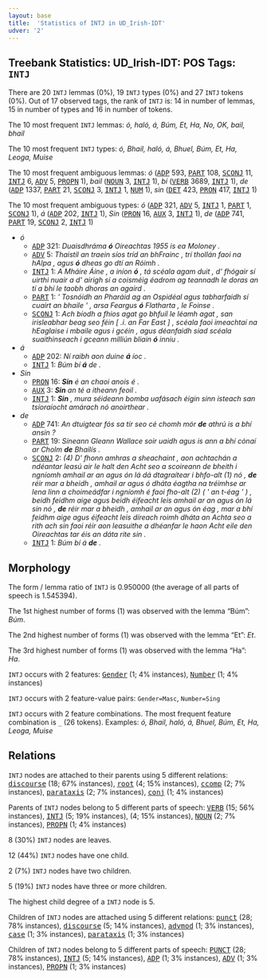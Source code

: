 ```yaml
---
layout: base
title:  'Statistics of INTJ in UD_Irish-IDT'
udver: '2'
---
```


## Treebank Statistics: UD_Irish-IDT: POS Tags: `INTJ`

There are 20 `INTJ` lemmas (0%), 19 `INTJ` types (0%) and 27 `INTJ` tokens (0%).
Out of 17 observed tags, the rank of `INTJ` is: 14 in number of lemmas, 15 in number of types and 16 in number of tokens.

The 10 most frequent `INTJ` lemmas: <em>ó, haló, á, Búm, Et, Ha, No, OK, bail, bhail</em>

The 10 most frequent `INTJ` types:  <em>ó, Bhail, haló, á, Bhuel, Búm, Et, Ha, Leoga, Muise</em>

The 10 most frequent ambiguous lemmas: <em>ó</em> (<tt><a href="ga_idt-pos-ADP.html">ADP</a></tt> 593, <tt><a href="ga_idt-pos-PART.html">PART</a></tt> 108, <tt><a href="ga_idt-pos-SCONJ.html">SCONJ</a></tt> 11, <tt><a href="ga_idt-pos-INTJ.html">INTJ</a></tt> 6, <tt><a href="ga_idt-pos-ADV.html">ADV</a></tt> 5, <tt><a href="ga_idt-pos-PROPN.html">PROPN</a></tt> 1), <em>bail</em> (<tt><a href="ga_idt-pos-NOUN.html">NOUN</a></tt> 3, <tt><a href="ga_idt-pos-INTJ.html">INTJ</a></tt> 1), <em>bí</em> (<tt><a href="ga_idt-pos-VERB.html">VERB</a></tt> 3689, <tt><a href="ga_idt-pos-INTJ.html">INTJ</a></tt> 1), <em>de</em> (<tt><a href="ga_idt-pos-ADP.html">ADP</a></tt> 1337, <tt><a href="ga_idt-pos-PART.html">PART</a></tt> 21, <tt><a href="ga_idt-pos-SCONJ.html">SCONJ</a></tt> 3, <tt><a href="ga_idt-pos-INTJ.html">INTJ</a></tt> 1, <tt><a href="ga_idt-pos-NUM.html">NUM</a></tt> 1), <em>sin</em> (<tt><a href="ga_idt-pos-DET.html">DET</a></tt> 423, <tt><a href="ga_idt-pos-PRON.html">PRON</a></tt> 417, <tt><a href="ga_idt-pos-INTJ.html">INTJ</a></tt> 1)

The 10 most frequent ambiguous types:  <em>ó</em> (<tt><a href="ga_idt-pos-ADP.html">ADP</a></tt> 321, <tt><a href="ga_idt-pos-ADV.html">ADV</a></tt> 5, <tt><a href="ga_idt-pos-INTJ.html">INTJ</a></tt> 1, <tt><a href="ga_idt-pos-PART.html">PART</a></tt> 1, <tt><a href="ga_idt-pos-SCONJ.html">SCONJ</a></tt> 1), <em>á</em> (<tt><a href="ga_idt-pos-ADP.html">ADP</a></tt> 202, <tt><a href="ga_idt-pos-INTJ.html">INTJ</a></tt> 1), <em>Sin</em> (<tt><a href="ga_idt-pos-PRON.html">PRON</a></tt> 16, <tt><a href="ga_idt-pos-AUX.html">AUX</a></tt> 3, <tt><a href="ga_idt-pos-INTJ.html">INTJ</a></tt> 1), <em>de</em> (<tt><a href="ga_idt-pos-ADP.html">ADP</a></tt> 741, <tt><a href="ga_idt-pos-PART.html">PART</a></tt> 19, <tt><a href="ga_idt-pos-SCONJ.html">SCONJ</a></tt> 2, <tt><a href="ga_idt-pos-INTJ.html">INTJ</a></tt> 1)


* <em>ó</em>
  * <tt><a href="ga_idt-pos-ADP.html">ADP</a></tt> 321: <em>Duaisdhráma <b>ó</b> Oireachtas 1955 is ea Moloney .</em>
  * <tt><a href="ga_idt-pos-ADV.html">ADV</a></tt> 5: <em>Thaistil an traein síos tríd an bhFrainc , trí thollán faoi na hAlpa , agus <b>ó</b> dheas go dtí an Róimh .</em>
  * <tt><a href="ga_idt-pos-INTJ.html">INTJ</a></tt> 1: <em>A Mháire Áine , a iníon <b>ó</b> , tá scéala agam duit , d' fhógair sí uirthi nuair a d' airigh sí a coisméig éadrom ag teannadh le doras an tí a bhí le taobh dhoras an agaird .</em>
  * <tt><a href="ga_idt-pos-PART.html">PART</a></tt> 1: <em>' Tosnóidh an Pharáid ag an Ospidéal agus tabharfaidh sí cuairt an bhaile ' , arsa Feargus <b>ó</b> Flatharta , le Foinse .</em>
  * <tt><a href="ga_idt-pos-SCONJ.html">SCONJ</a></tt> 1: <em>Ach bíodh a fhios agat go bhfuil le léamh agat , san irisleabhar beag seo féin [ .i. an Far East ] , scéala faoi imeachtaí na hEaglaise i mbaile agus i gcéin , agus déanfaidh siad scéala suaithinseach i gceann milliún bliain <b>ó</b> inniu .</em>
* <em>á</em>
  * <tt><a href="ga_idt-pos-ADP.html">ADP</a></tt> 202: <em>Ní raibh aon duine <b>á</b> íoc .</em>
  * <tt><a href="ga_idt-pos-INTJ.html">INTJ</a></tt> 1: <em>Búm bí <b>á</b> de .</em>
* <em>Sin</em>
  * <tt><a href="ga_idt-pos-PRON.html">PRON</a></tt> 16: <em><b>Sin</b> é an chaoi anois é .</em>
  * <tt><a href="ga_idt-pos-AUX.html">AUX</a></tt> 3: <em><b>Sin</b> an té a itheann feoil .</em>
  * <tt><a href="ga_idt-pos-INTJ.html">INTJ</a></tt> 1: <em><b>Sin</b> , mura séideann bomba uafásach éigin sinn isteach san tsíoraíocht amárach nó anoirthear .</em>
* <em>de</em>
  * <tt><a href="ga_idt-pos-ADP.html">ADP</a></tt> 741: <em>An dtuigtear fós sa tír seo cé chomh mór <b>de</b> athrú is a bhí ansin ?</em>
  * <tt><a href="ga_idt-pos-PART.html">PART</a></tt> 19: <em>Síneann Gleann Wallace soir uaidh agus is ann a bhí cónaí ar Cholm <b>de</b> Bhailís .</em>
  * <tt><a href="ga_idt-pos-SCONJ.html">SCONJ</a></tt> 2: <em>(4) D' fhonn amhras a sheachaint , aon achtachán a ndéantar leasú air le halt den Acht seo a scoireann de bheith i ngníomh amhail ar an agus ón lá dá dtagraítear i bhfo-alt (1) nó , <b>de</b> réir mar a bheidh , amhail ar agus ó dháta éagtha na tréimhse ar lena linn a choimeádfar i ngníomh é faoi fho-alt (2) ( ' an t-éag ' ) , beidh feidhm aige agus beidh éifeacht leis amhail ar an agus ón lá sin nó , <b>de</b> réir mar a bheidh , amhail ar an agus ón éag , mar a bhí feidhm aige agus éifeacht leis díreach roimh dháta an Achta seo a rith ach sin faoi réir aon leasuithe a dhéanfar le haon Acht eile den Oireachtas tar éis an dáta rite sin .</em>
  * <tt><a href="ga_idt-pos-INTJ.html">INTJ</a></tt> 1: <em>Búm bí á <b>de</b> .</em>

## Morphology

The form / lemma ratio of `INTJ` is 0.950000 (the average of all parts of speech is 1.545394).

The 1st highest number of forms (1) was observed with the lemma “Búm”: <em>Búm</em>.

The 2nd highest number of forms (1) was observed with the lemma “Et”: <em>Et</em>.

The 3rd highest number of forms (1) was observed with the lemma “Ha”: <em>Ha</em>.

`INTJ` occurs with 2 features: <tt><a href="ga_idt-feat-Gender.html">Gender</a></tt> (1; 4% instances), <tt><a href="ga_idt-feat-Number.html">Number</a></tt> (1; 4% instances)

`INTJ` occurs with 2 feature-value pairs: `Gender=Masc`, `Number=Sing`

`INTJ` occurs with 2 feature combinations.
The most frequent feature combination is `_` (26 tokens).
Examples: <em>ó, Bhail, haló, á, Bhuel, Búm, Et, Ha, Leoga, Muise</em>


## Relations

`INTJ` nodes are attached to their parents using 5 different relations: <tt><a href="ga_idt-dep-discourse.html">discourse</a></tt> (18; 67% instances), <tt><a href="ga_idt-dep-root.html">root</a></tt> (4; 15% instances), <tt><a href="ga_idt-dep-ccomp.html">ccomp</a></tt> (2; 7% instances), <tt><a href="ga_idt-dep-parataxis.html">parataxis</a></tt> (2; 7% instances), <tt><a href="ga_idt-dep-conj.html">conj</a></tt> (1; 4% instances)

Parents of `INTJ` nodes belong to 5 different parts of speech: <tt><a href="ga_idt-pos-VERB.html">VERB</a></tt> (15; 56% instances), <tt><a href="ga_idt-pos-INTJ.html">INTJ</a></tt> (5; 19% instances),  (4; 15% instances), <tt><a href="ga_idt-pos-NOUN.html">NOUN</a></tt> (2; 7% instances), <tt><a href="ga_idt-pos-PROPN.html">PROPN</a></tt> (1; 4% instances)

8 (30%) `INTJ` nodes are leaves.

12 (44%) `INTJ` nodes have one child.

2 (7%) `INTJ` nodes have two children.

5 (19%) `INTJ` nodes have three or more children.

The highest child degree of a `INTJ` node is 5.

Children of `INTJ` nodes are attached using 5 different relations: <tt><a href="ga_idt-dep-punct.html">punct</a></tt> (28; 78% instances), <tt><a href="ga_idt-dep-discourse.html">discourse</a></tt> (5; 14% instances), <tt><a href="ga_idt-dep-advmod.html">advmod</a></tt> (1; 3% instances), <tt><a href="ga_idt-dep-case.html">case</a></tt> (1; 3% instances), <tt><a href="ga_idt-dep-parataxis.html">parataxis</a></tt> (1; 3% instances)

Children of `INTJ` nodes belong to 5 different parts of speech: <tt><a href="ga_idt-pos-PUNCT.html">PUNCT</a></tt> (28; 78% instances), <tt><a href="ga_idt-pos-INTJ.html">INTJ</a></tt> (5; 14% instances), <tt><a href="ga_idt-pos-ADP.html">ADP</a></tt> (1; 3% instances), <tt><a href="ga_idt-pos-ADV.html">ADV</a></tt> (1; 3% instances), <tt><a href="ga_idt-pos-PROPN.html">PROPN</a></tt> (1; 3% instances)


